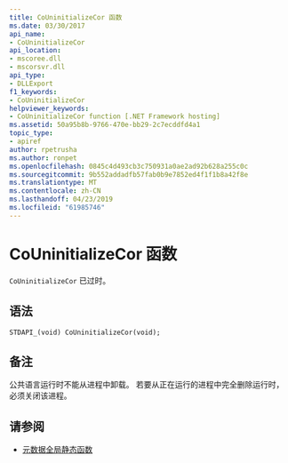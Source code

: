 ```yaml
---
title: CoUninitializeCor 函数
ms.date: 03/30/2017
api_name:
- CoUninitializeCor
api_location:
- mscoree.dll
- mscorsvr.dll
api_type:
- DLLExport
f1_keywords:
- CoUninitializeCor
helpviewer_keywords:
- CoUninitializeCor function [.NET Framework hosting]
ms.assetid: 50a95b8b-9766-470e-bb29-2c7ecddfd4a1
topic_type:
- apiref
author: rpetrusha
ms.author: ronpet
ms.openlocfilehash: 0845c4d493cb3c750931a0ae2ad92b628a255c0c
ms.sourcegitcommit: 9b552addadfb57fab0b9e7852ed4f1f1b8a42f8e
ms.translationtype: MT
ms.contentlocale: zh-CN
ms.lasthandoff: 04/23/2019
ms.locfileid: "61985746"
---
```

# <a name="couninitializecor-function"></a>CoUninitializeCor 函数
`CoUninitializeCor` 已过时。  
  
## <a name="syntax"></a>语法  
  
```  
STDAPI_(void) CoUninitializeCor(void);  
```  
  
## <a name="remarks"></a>备注  
 公共语言运行时不能从进程中卸载。 若要从正在运行的进程中完全删除运行时，必须关闭该进程。  
  
## <a name="see-also"></a>请参阅

- [元数据全局静态函数](../../../../docs/framework/unmanaged-api/metadata/metadata-global-static-functions.md)
